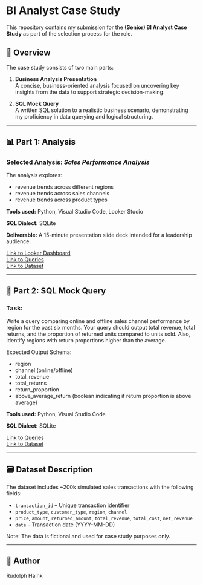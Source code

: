 # BI Analyst Case Study

This repository contains my submission for the **(Senior) BI Analyst Case Study** as part of the selection process for the role.

## 📄 Overview

The case study consists of two main parts:

1. **Business Analysis Presentation**  
   A concise, business-oriented analysis focused on uncovering key insights from the data to support strategic decision-making.

2. **SQL Mock Query**  
   A written SQL solution to a realistic business scenario, demonstrating my proficiency in data querying and logical structuring.

---

## 📊 Part 1: Analysis

### Selected Analysis: *Sales Performance Analysis*  

The analysis explores:
- revenue trends across different regions
- revenue trends across sales channels
- revenue trends across product types

**Tools used:** Python, Visual Studio Code, Looker Studio

**SQL Dialect:** SQLite

**Deliverable:** A 15-minute presentation slide deck intended for a leadership audience.

[Link to Looker Dashboard](https://lookerstudio.google.com/reporting/62cdb9fc-f9d1-4ceb-a3f2-bbb3cba37257)   
[Link to Queries](Part_1_Analysis.sql)  
[Link to Dataset](sales.csv)

---

## 🧮 Part 2: SQL Mock Query

### Task:   
Write a query comparing online and offline sales channel performance by region for the past six
months. Your query should output total revenue, total returns, and the proportion of returned
units compared to units sold. Also, identify regions with return proportions higher than the
average.

Expected Output Schema:

+ region
+ channel (online/offline)
+ total_revenue
+ total_returns
+ return_proportion
+ above_average_return (boolean indicating if return proportion is above average)
  
**Tools used:** Python, Visual Studio Code

**SQL Dialect:** SQLite

[Link to Queries](Part_2_Mock_Query.sql)    
[Link to Dataset](sales.csv)

---

## 🗃️ Dataset Description

The dataset includes ~200k simulated sales transactions with the following fields:

- `transaction_id` – Unique transaction identifier  
- `product_type`, `customer_type`, `region`, `channel`  
- `price`, `amount`, `returned_amount`, `total_revenue`, `total_cost`, `net_revenue`  
- `date` – Transaction date (YYYY-MM-DD)

Note: The data is fictional and used for case study purposes only.

---

## 👤 Author

Rudolph Haink

